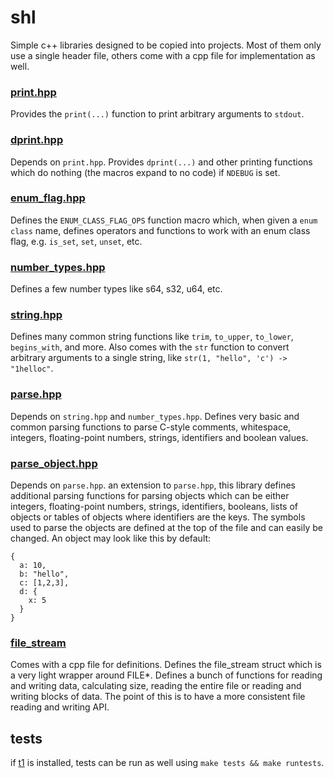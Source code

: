 # shl
Simple c++ libraries designed to be copied into projects. Most of them only use a single header file, others come with a cpp file for implementation as well.

### [print.hpp](https://github.com/DaemonTsun/shl/blob/master/src/print.hpp)
Provides the `print(...)` function to print arbitrary arguments to `stdout`.

### [dprint.hpp](https://github.com/DaemonTsun/shl/blob/master/src/dprint.hpp)
Depends on `print.hpp`. Provides `dprint(...)` and other printing functions which do nothing (the macros expand to no code) if `NDEBUG` is set.

### [enum_flag.hpp](https://github.com/DaemonTsun/shl/blob/master/src/enum_flag.hpp)
Defines the `ENUM_CLASS_FLAG_OPS` function macro which, when given a `enum class` name, defines operators and functions to work with an enum class flag, e.g. `is_set`, `set`, `unset`, etc.

### [number_types.hpp](https://github.com/DaemonTsun/shl/blob/master/src/number_types.hpp)
Defines a few number types like s64, s32, u64, etc.

### [string.hpp](https://github.com/DaemonTsun/shl/blob/master/src/string.hpp)
Defines many common string functions like `trim`, `to_upper`, `to_lower`, `begins_with`, and more.
Also comes with the `str` function to convert arbitrary arguments to a single string, like `str(1, "hello", 'c') -> "1helloc"`.

### [parse.hpp](https://github.com/DaemonTsun/shl/blob/master/src/parse.hpp)
Depends on `string.hpp` and `number_types.hpp`. Defines very basic and common parsing functions to parse C-style comments, whitespace, integers, floating-point numbers, strings, identifiers and boolean values.

### [parse_object.hpp](https://github.com/DaemonTsun/shl/blob/master/src/parse_object.hpp)
Depends on `parse.hpp`. an extension to `parse.hpp`, this library defines additional parsing functions for parsing objects which can be either integers, floating-point numbers, strings, identifiers, booleans, lists of objects or tables of objects where identifiers are the keys.
The symbols used to parse the objects are defined at the top of the file and can easily be changed.
An object may look like this by default:

```
{
  a: 10,
  b: "hello",
  c: [1,2,3],
  d: {
    x: 5
  }
}
```

### [file_stream](https://github.com/DaemonTsun/shl/blob/master/src/file_stream)
Comes with a cpp file for definitions. Defines the file_stream struct which is a very light wrapper around FILE*. Defines a bunch of functions for reading and writing data, calculating size, reading the entire file or reading and writing blocks of data.
The point of this is to have a more consistent file reading and writing API.

## tests
if [t1](https://github.com/DaemonTsun/t1) is installed, tests can be run as well using `make tests && make runtests`.
